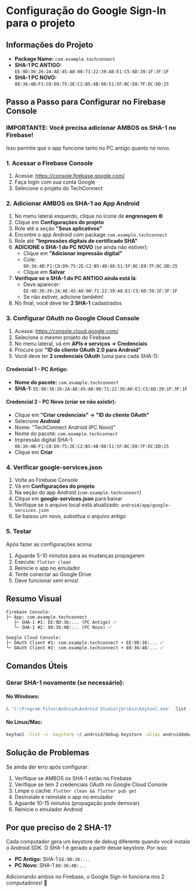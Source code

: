 # Configuração do Google Sign-In para o projeto

## Informações do Projeto

- **Package Name:** `com.example.techconnect`
- **SHA-1 PC ANTIGO:** `EE:9D:36:26:2A:AE:45:A8:00:71:22:39:A0:E1:C5:6D:39:1F:3F:1F`
- **SHA-1 PC NOVO:** `88:36:4B:F1:C8:D9:75:2E:C2:B5:4B:98:51:5F:BC:E0:7F:DC:DD:25`

## Passo a Passo para Configurar no Firebase Console

### IMPORTANTE: Você precisa adicionar AMBOS os SHA-1 no Firebase!

Isso permite que o app funcione tanto no PC antigo quanto no novo.

### 1. Acessar o Firebase Console

1. Acesse: https://console.firebase.google.com/
2. Faça login com sua conta Google
3. Selecione o projeto do TechConnect

### 2. Adicionar AMBOS os SHA-1 ao App Android

1. No menu lateral esquerdo, clique no ícone de **engrenagem ⚙️**
2. Clique em **Configurações do projeto**
3. Role até a seção **"Seus aplicativos"**
4. Encontre o app Android com package `com.example.techconnect`
5. Role até **"Impressões digitais de certificado SHA"**
6. **ADICIONE o SHA-1 do PC NOVO** (se ainda não estiver):
   - Clique em **"Adicionar impressão digital"**
   - Cole: `88:36:4B:F1:C8:D9:75:2E:C2:B5:4B:98:51:5F:BC:E0:7F:DC:DD:25`
   - Clique em **Salvar**
7. **Verifique se o SHA-1 do PC ANTIGO ainda está lá**:
   - Deve aparecer: `EE:9D:36:26:2A:AE:45:A8:00:71:22:39:A0:E1:C5:6D:39:1F:3F:1F`
   - Se não estiver, adicione também!
8. No final, você deve ter **2 SHA-1** cadastrados

### 3. Configurar OAuth no Google Cloud Console

1. Acesse: https://console.cloud.google.com/
2. Selecione o mesmo projeto do Firebase
3. No menu lateral, vá em **APIs e serviços → Credenciais**
4. Procure por **"ID do cliente OAuth 2.0 para Android"**
5. Você deve ter **2 credenciais OAuth** (uma para cada SHA-1):

#### Credencial 1 - PC Antigo:
   - **Nome do pacote:** `com.example.techconnect`
   - **SHA-1:** `EE:9D:36:26:2A:AE:45:A8:00:71:22:39:A0:E1:C5:6D:39:1F:3F:1F`

#### Credencial 2 - PC Novo (criar se não existir):
   - Clique em **"Criar credenciais" → "ID do cliente OAuth"**
   - Selecione **Android**
   - Nome: "TechConnect Android (PC Novo)"
   - Nome do pacote: `com.example.techconnect`
   - Impressão digital SHA-1: `88:36:4B:F1:C8:D9:75:2E:C2:B5:4B:98:51:5F:BC:E0:7F:DC:DD:25`
   - Clique em **Criar**

### 4. Verificar google-services.json

1. Volte ao Firebase Console
2. Vá em **Configurações do projeto**
3. Na seção do app Android (`com.example.techconnect`)
4. Clique em **google-services.json** para baixar
5. Verifique se o arquivo local está atualizado: `android/app/google-services.json`
6. Se baixou um novo, substitua o arquivo antigo

### 5. Testar

Após fazer as configurações acima:

1. Aguarde 5-10 minutos para as mudanças propagarem
2. Execute: `flutter clean`
3. Reinicie o app no emulador
4. Tente conectar ao Google Drive
5. Deve funcionar sem erros!

## Resumo Visual

```
Firebase Console:
├─ App: com.example.techconnect
   ├─ SHA-1 #1: EE:9D:36:... (PC Antigo) ✅
   └─ SHA-1 #2: 88:36:4B:... (PC Novo) ✅

Google Cloud Console:
├─ OAuth Client #1: com.example.techconnect + EE:9D:36:... ✅
└─ OAuth Client #2: com.example.techconnect + 88:36:4B:... ✅
```

## Comandos Úteis

### Gerar SHA-1 novamente (se necessário):

#### No Windows:

```powershell
& 'C:\Program Files\Android\Android Studio\jbr\bin\keytool.exe' -list -v -keystore $env:USERPROFILE\.android\debug.keystore -alias androiddebugkey -storepass android -keypass android
```

#### No Linux/Mac:

```bash
keytool -list -v -keystore ~/.android/debug.keystore -alias androiddebugkey -storepass android -keypass android
```

## Solução de Problemas

Se ainda der erro após configurar:

1. Verifique se AMBOS os SHA-1 estão no Firebase
2. Verifique se tem 2 credenciais OAuth no Google Cloud Console
3. Limpe o cache: `flutter clean && flutter pub get`
4. Desinstale e reinstale o app no emulador
5. Aguarde 10-15 minutos (propagação pode demorar)
6. Reinicie o emulador Android

## Por que preciso de 2 SHA-1?

Cada computador gera um keystore de debug diferente quando você instala o Android SDK. O SHA-1 é gerado a partir desse keystore. Por isso:

- **PC Antigo:** SHA-1 `EE:9D:36:...`
- **PC Novo:** SHA-1 `88:36:4B:...`

Adicionando ambos no Firebase, o Google Sign-In funciona nos 2 computadores! 🎉
